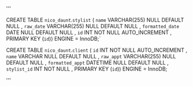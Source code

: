 

'''

CREATE TABLE `nico_daunt`.`stylist` ( `name` VARCHAR(255) NULL DEFAULT NULL , `raw_date` VARCHAR(255) NULL DEFAULT NULL , `formatted_date` DATE NULL DEFAULT NULL , `id` INT NOT NULL AUTO_INCREMENT , PRIMARY KEY (`id`)) ENGINE = InnoDB;`

CREATE TABLE `nico_daunt`.`client` ( `id` INT NOT NULL AUTO_INCREMENT , `name` VARCHAR NULL DEFAULT NULL , `raw_appt` VARCHAR(255) NULL DEFAULT NULL , `formatted_appt` DATETIME NULL DEFAULT NULL , `stylist_id` INT NOT NULL , PRIMARY KEY (`id`)) ENGINE = InnoDB;

'''

